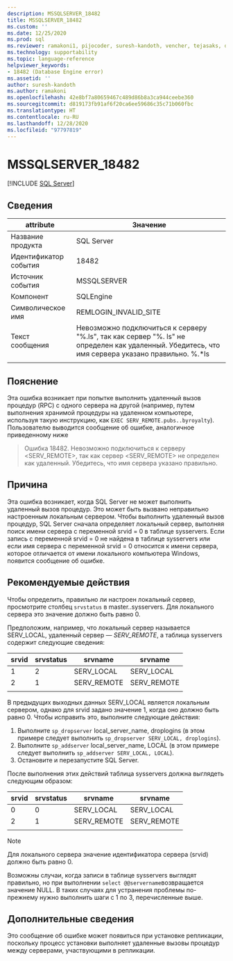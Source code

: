 ```yaml
---
description: MSSQLSERVER_18482
title: MSSQLSERVER_18482
ms.custom: ''
ms.date: 12/25/2020
ms.prod: sql
ms.reviewer: ramakoni1, pijocoder, suresh-kandoth, vencher, tejasaks, docast
ms.technology: supportability
ms.topic: language-reference
helpviewer_keywords:
- 18482 (Database Engine error)
ms.assetid: ''
author: suresh-kandoth
ms.author: ramakoni
ms.openlocfilehash: 42e8bf7a80659467c489d86b8a3ca944ceebe360
ms.sourcegitcommit: d819173fb91af6f20ca6ee59686c35c71b060fbc
ms.translationtype: HT
ms.contentlocale: ru-RU
ms.lasthandoff: 12/28/2020
ms.locfileid: "97797819"
---
```

# <a name="mssqlserver_18482"></a>MSSQLSERVER_18482
 [!INCLUDE [SQL Server](../../includes/applies-to-version/sqlserver.md)]

## <a name="details"></a>Сведения

|attribute|Значение|
|---|---|
|Название продукта|SQL Server|
|Идентификатор события|18482|
|Источник события|MSSQLSERVER|
|Компонент|SQLEngine|
|Символическое имя|REMLOGIN_INVALID_SITE|
|Текст сообщения|Невозможно подключиться к серверу "%.ls", так как сервер "%. ls" не определен как удаленный. Убедитесь, что имя сервера указано правильно. %.*ls|
||

## <a name="explanation"></a>Пояснение

Эта ошибка возникает при попытке выполнить удаленный вызов процедур (RPC) с одного сервера на другой (например, путем выполнения хранимой процедуры на удаленном компьютере, используя такую инструкцию, как `EXEC SERV_REMOTE.pubs..byroyalty`). Пользователю выводится сообщение об ошибке, аналогичное приведенному ниже

> Ошибка 18482. Невозможно подключиться к серверу \<SERV_REMOTE>, так как сервер \<SERV_REMOTE> не определен как удаленный. Убедитесь, что имя сервера указано правильно.

## <a name="cause"></a>Причина

Эта ошибка возникает, когда SQL Server не может выполнить удаленный вызов процедур. Это может быть вызвано неправильно настроенным локальным сервером. Чтобы выполнить удаленный вызов процедур, SQL Server сначала определяет локальный сервер, выполняя поиск имени сервера с переменной srvid = 0 в таблице sysservers. Если запись с переменной srvid = 0 не найдена в таблице sysservers или если имя сервера с переменной srvid = 0 относится к имени сервера, которое отличается от имени локального компьютера Windows, появится сообщение об ошибке.

## <a name="user-action"></a>Рекомендуемые действия

Чтобы определить, правильно ли настроен локальный сервер, просмотрите столбец `srvstatus` в master..sysservers. Для локального сервера это значение должно быть равно 0.

Предположим, например, что локальный сервер называется SERV_LOCAL, удаленный сервер — *SERV_REMOTE*, а таблица sysservers содержит следующие сведения:

|srvid|srvstatus|srvname|srvname|
|---|---|---|---|
|1|2|SERV_LOCAL|SERV_LOCAL|
|2|1|SERV_REMOTE|SERV_REMOTE|
||||

В предыдущих выходных данных SERV_LOCAL является локальным сервером, однако для srvid задано значение 1, когда оно должно быть равно 0. Чтобы исправить это, выполните следующие действия:

1. Выполните `sp_dropserver` local_server_name, droplogins (в этом примере следует выполнить `sp_dropserver SERV_LOCAL, droplogins`).
1. Выполните `sp_addserver` local_server_name, LOCAL (в этом примере следует выполнить `sp_addserver SERV_LOCAL, LOCAL`).
1. Остановите и перезапустите SQL Server.

После выполнения этих действий таблица sysservers должна выглядеть следующим образом:

|srvid|srvstatus|srvname|srvname|
|---|---|---|---|
|0|0|SERV_LOCAL|SERV_LOCAL|
|2|1|SERV_REMOTE|SERV_REMOTE|
||||

> [!NOTE]
> Для локального сервера значение идентификатора сервера (srvid) должно быть равно 0.

Возможны случаи, когда записи в таблице sysservers выглядят правильно, но при выполнении `select @@servername`возвращается значение NULL. В таких случаях для устранения проблемы по-прежнему нужно выполнить шаги с 1 по 3, перечисленные выше.

## <a name="more-information"></a>Дополнительные сведения

Это сообщение об ошибке может появиться при установке репликации, поскольку процесс установки выполняет удаленные вызовы процедур между серверами, участвующими в репликации.
